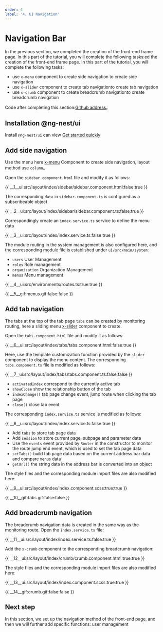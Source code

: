 ```yaml
---
order: 4
label: '4. UI Navigation'
---
```


# Navigation Bar

In the previous section, we completed the creation of the front-end frame page. In this part of the tutorial, you will complete the following tasks:ed the creation of the front-end frame page. In this part of the tutorial, you will complete the following tasks:

- use `x-menu` component to create side navigation to create side navigation
- use `x-slider` component to create tab navigationto create tab navigation
- use `x-crumb` component to create breadcrumb navigationto create breadcrumb navigation

Code after completing this section:<a href="https://github.com/NG-NEST/ng-nest-examples/tree/master/RBAC/4-ui-navigation" target="_blank">Github address</a>。

## Installation @ng-nest/ui

Install `@ng-nest/ui` can view <a href="https://ngnest.com/index/docs/en_US/ui/getting-started" target="_blank">Get started quickly</a>

## Add side navigation

Use the menu here <a href="https://ngnest.com/index/docs/en_US/ui/components/menu" target="_blank">x-menu</a> Component to create side navigation, layout method use `column`。

Open the `sidebar.component.html` file and modify it as follows:

{{ __1\__ui:src/layout/index/sidebar/sidebar.component.html:false:true }}

The corresponding `data` in `sidebar.component.ts` is configured as a subscribeable object

{{ __2\__ui:src/layout/index/sidebar/sidebar.component.ts:false:true }}

Correspondingly create an `index.service.ts` service to define the menu data

{{ __3\__ui:src/layout/index/index.service.ts:false:true }}

The module routing in the system management is also configured here, and the corresponding module file is established under `ui/src/main/system`:

- `users` User Management
- `roles` Role management
- `organization` Organization Management
- `menus` Menu management

{{ __4\__ui:src/environments/routes.ts:true:true }}

{{ __5\__gif:menus.gif:false:false }}

## Add tab navigation

The tabs at the top of the tab page `tabs` can be created by monitoring routing, here a sliding menu <a href="https://ngnest.com/index/docs/en_US/ui/components/menu" target="_blank" >x-slider</a> component to create.

Open the `tabs.component.html` file and modify it as follows:

{{ __6\__ui:src/layout/index/tabs/tabs.component.html:false:true }}

Here, use the template customization function provided by the `slider` component to display the menu content. The corresponding `tabs.component.ts` file is modified as follows:

{{ __7\__ui:src/layout/index/tabs/tabs.component.ts:false:false }}

- `activatedIndex` correspond to the currently active tab
- `showClose` show the relationship button of the tab
- `indexChange()` tab page change event, jump route when clicking the tab page
- `close()` close tab event

The corresponding `index.service.ts` service is modified as follows:

{{ __8\__ui:src/layout/index/index.service.ts:false:true }}

- Add `tabs` to store tab page data
- Add `session` to store current page, subpage and parameter data
- Use the `events` event provided by `Router` in the constructor to monitor the route jump end event, which is used to set the tab page data
- `setTabs()` build tab page data based on the current address bar data and compare `menus` data
- `getUrl()` the string data in the address bar is converted into an object

The style files and the corresponding module import files are also modified here:

{{ __9\__ui:src/layout/index/index.component.scss:true:true }}

{{ __10\__gif:tabs.gif:false:false }}

## Add breadcrumb navigation

The breadcrumb navigation data is created in the same way as the monitoring route. Open the `index.service.ts` file:

{{ __11\__ui:src/layout/index/index.service.ts:false:true }}

Add the `x-crumb` component to the corresponding breadcrumb navigation:

{{ __12\__ui:src/layout/index/crumb/crumb.component.html:true:true }}

The style files and the corresponding module import files are also modified here:

{{ __13\__ui:src/layout/index/index.component.scss:true:true }}

{{ __14\__gif:crumb.gif:false:false }}

## Next step

In this section, we set up the navigation method of the front-end page, and then we will further add specific functions: user management
